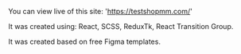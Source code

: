 You can view live of this site: 'https://testshopmm.com/'

It was created using: React, SCSS, ReduxTk, React Transition Group.

It was created based on free Figma templates. 
